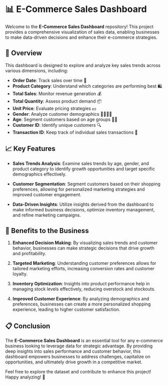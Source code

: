 # 📊 E-Commerce Sales Dashboard

Welcome to the **E-Commerce Sales Dashboard** repository! This project provides a comprehensive visualization of sales data, enabling businesses to make data-driven decisions and enhance their e-commerce strategies.

## 🚀 Overview

This dashboard is designed to explore and analyze key sales trends across various dimensions, including:

- **Order Date**: Track sales over time 📅
- **Product Category**: Understand which categories are performing best 🛍️
- **Total Sales**: Monitor revenue generation 💰
- **Total Quantity**: Assess product demand 📦
- **Unit Price**: Evaluate pricing strategies 💵
- **Gender**: Analyze customer demographics 👩‍🦰👨‍🦱
- **Age**: Segment customers based on age groups 👶👵
- **Customer ID**: Identify unique customers 🔍
- **Transaction ID**: Keep track of individual sales transactions 🧾

## 📈 Key Features

- **Sales Trends Analysis**: Examine sales trends by age, gender, and product category to identify growth opportunities and target specific demographics effectively.

- **Customer Segmentation**: Segment customers based on their shopping preferences, allowing for personalized marketing strategies and improved customer engagement.

- **Data-Driven Insights**: Utilize insights derived from the dashboard to make informed business decisions, optimize inventory management, and refine marketing campaigns.

## 🌟 Benefits to the Business

1. **Enhanced Decision Making**: By visualizing sales trends and customer behavior, businesses can make strategic decisions that drive growth and profitability.

2. **Targeted Marketing**: Understanding customer preferences allows for tailored marketing efforts, increasing conversion rates and customer loyalty.

3. **Inventory Optimization**: Insights into product performance help in managing stock levels effectively, reducing overstock and stockouts.

4. **Improved Customer Experience**: By analyzing demographics and preferences, businesses can create a more personalized shopping experience, leading to higher customer satisfaction.

## 📋 Conclusion

The **E-Commerce Sales Dashboard** is an essential tool for any e-commerce business looking to leverage data for strategic advantage. By providing deep insights into sales performance and customer behavior, this dashboard empowers businesses to address challenges, capitalize on opportunities, and ultimately drive growth in a competitive market.

Feel free to explore the dataset and contribute to enhance this project! Happy analyzing! 🎉

